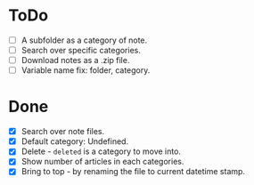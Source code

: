 # ToDo

- [ ] A subfolder as a category of note.
- [ ] Search over specific categories.
- [ ] Download notes as a .zip file.
- [ ] Variable name fix: folder, category.

# Done

- [x] Search over note files.
- [x] Default category: Undefined.
- [x] Delete - `deleted` is a category to move into.
- [x] Show number of articles in each categories.
- [x] Bring to top - by renaming the file to current datetime stamp.
